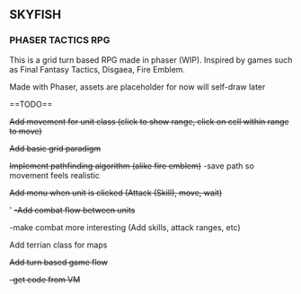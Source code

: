 ## SKYFISH
### PHASER TACTICS RPG
This is a grid turn based RPG made in phaser (WIP). Inspired by games such as Final Fantasy Tactics, Disgaea, Fire Emblem.

Made with Phaser, assets are placeholder for now will self-draw later

==TODO==

~~Add movement for unit class (click to show range, click on cell within range to move)~~

~~Add basic grid paradigm~~

~~Implement pathfinding algorithm (alike fire emblem)~~
    -save path so movement feels realistic

~~Add menu when unit is clicked (Attack (Skill), move, wait)~~

' ~~-Add combat flow between units~~
    
-make combat more interesting (Add skills, attack ranges, etc)

Add terrian class for maps

~~Add turn based game flow~~

~~-get code from VM~~



